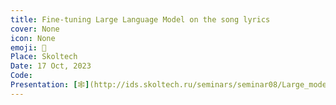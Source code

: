 ```yaml
---
title: Fine-tuning Large Language Model on the song lyrics
cover: None
icon: None
emoji: 🎵
Place: Skoltech
Date: 17 Oct, 2023
Code: 
Presentation: [🕸](http://ids.skoltech.ru/seminars/seminar08/Large_model_training_practice.html)
---
```


